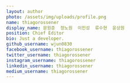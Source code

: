 ```yaml
---
layout: author
photo: /assets/img/uploads/profile.png
name: thiagorossener
display_name: 문원준  정노원  이민성  류수현  윤상원  
position: Chief Editor
bio: Just a developer.
github_username: wjun0830
facebook_username: thiagorossener
twitter_username: thiagorossener
instagram_username: thiagorossener
linkedin_username: thiagorossener
medium_username: thiagorossener
---
```


